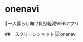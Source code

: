 # onenavi
👨一人暮らし向け負担軽減WEBアプリ

##　スクリーンショット
![onenavi](https://user-images.githubusercontent.com/114323587/213929816-7beca666-981b-4c54-a0e3-e038a2247f33.png)
